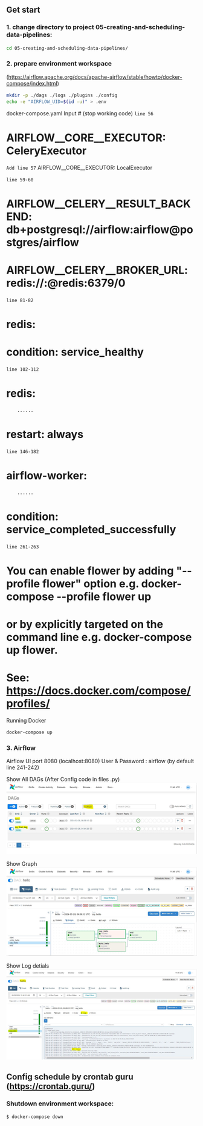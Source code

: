 ## Get start
### 1. change directory to project 05-creating-and-scheduling-data-pipelines:
```sh
cd 05-creating-and-scheduling-data-pipelines/
```

### 2. prepare environment workspace 
(https://airflow.apache.org/docs/apache-airflow/stable/howto/docker-compose/index.html)

```sh
mkdir -p ./dags ./logs ./plugins ./config
echo -e "AIRFLOW_UID=$(id -u)" > .env
```

docker-compose.yaml Input # (stop working code)
`line 56`
# AIRFLOW__CORE__EXECUTOR: CeleryExecutor 
`Add line 57`
AIRFLOW__CORE__EXECUTOR: LocalExecutor

`line 59-60`
# AIRFLOW__CELERY__RESULT_BACKEND: db+postgresql://airflow:airflow@postgres/airflow
# AIRFLOW__CELERY__BROKER_URL: redis://:@redis:6379/0

`line 81-82`
# redis:
#   condition: service_healthy

`line 102-112`
# redis:
        ......
  #   restart: always

`line 146-182`
# airflow-worker:
        ......
#       condition: service_completed_successfully

`line 261-263`
# You can enable flower by adding "--profile flower" option e.g. docker-compose --profile flower up
# or by explicitly targeted on the command line e.g. docker-compose up flower.
# See: https://docs.docker.com/compose/profiles/


Running Docker
```sh
docker-compose up
```

### 3. Airflow
Airflow UI port 8080 (localhost:8080)
User & Password : airflow (by default line 241-242)

Show All DAGs (After Config code in files .py)
![DAGs](https://github.com/yana-a-pak/Assignments-dw-and-bi/blob/main/05-creating-and-scheduling-data-pipelines/Image/1.DAG.JPG)

Show Graph
![Graph](https://github.com/yana-a-pak/Assignments-dw-and-bi/blob/main/05-creating-and-scheduling-data-pipelines/Image/2.Graph.JPG)

Show Log detials
![Log](https://github.com/yana-a-pak/Assignments-dw-and-bi/blob/main/05-creating-and-scheduling-data-pipelines/Image/3.Log.JPG)

## Config schedule by crontab guru (https://crontab.guru/)

### Shutdown environment workspace:
```sh
$ docker-compose down
```





